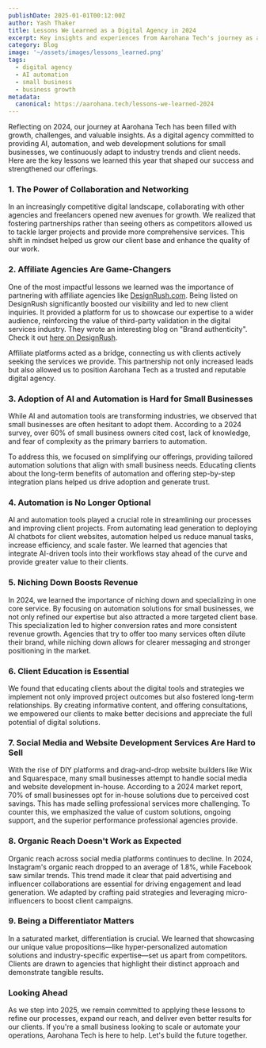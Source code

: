 ```yaml
---
publishDate: 2025-01-01T00:12:00Z
author: Yash Thaker
title: Lessons We Learned as a Digital Agency in 2024
excerpt: Key insights and experiences from Aarohana Tech's journey as a digital agency in 2024, including the importance of affiliate agencies, AI adoption, and niching down.
category: Blog
image: '~/assets/images/lessons_learned.png'
tags:
  - digital agency
  - AI automation
  - small business
  - business growth
metadata:
  canonical: https://aarohana.tech/lessons-we-learned-2024
---
```


Reflecting on 2024, our journey at Aarohana Tech has been filled with growth, challenges, and valuable insights. As a digital agency committed to providing AI, automation, and web development solutions for small businesses, we continuously adapt to industry trends and client needs. Here are the key lessons we learned this year that shaped our success and strengthened our offerings.

### 1. The Power of Collaboration and Networking
In an increasingly competitive digital landscape, collaborating with other agencies and freelancers opened new avenues for growth. We realized that fostering partnerships rather than seeing others as competitors allowed us to tackle larger projects and provide more comprehensive services. This shift in mindset helped us grow our client base and enhance the quality of our work.

### 2. Affiliate Agencies Are Game-Changers
One of the most impactful lessons we learned was the importance of partnering with affiliate agencies like [DesignRush.com](https://www.designrush.com/). Being listed on DesignRush significantly boosted our visibility and led to new client inquiries. It provided a platform for us to showcase our expertise to a wider audience, reinforcing the value of third-party validation in the digital services industry. They wrote an interesting blog on "Brand authenticity". Check it out [here on DesignRush](https://www.designrush.com/news/why-ceos-should-mess-up-to-build-authentic-brands).

Affiliate platforms acted as a bridge, connecting us with clients actively seeking the services we provide. This partnership not only increased leads but also allowed us to position Aarohana Tech as a trusted and reputable digital agency.

### 3. Adoption of AI and Automation is Hard for Small Businesses
While AI and automation tools are transforming industries, we observed that small businesses are often hesitant to adopt them. According to a 2024 survey, over 60% of small business owners cited cost, lack of knowledge, and fear of complexity as the primary barriers to automation. 

To address this, we focused on simplifying our offerings, providing tailored automation solutions that align with small business needs. Educating clients about the long-term benefits of automation and offering step-by-step integration plans helped us drive adoption and generate trust.

### 4. Automation is No Longer Optional
AI and automation tools played a crucial role in streamlining our processes and improving client projects. From automating lead generation to deploying AI chatbots for client websites, automation helped us reduce manual tasks, increase efficiency, and scale faster. We learned that agencies that integrate AI-driven tools into their workflows stay ahead of the curve and provide greater value to their clients.

### 5. Niching Down Boosts Revenue
In 2024, we learned the importance of niching down and specializing in one core service. By focusing on automation solutions for small businesses, we not only refined our expertise but also attracted a more targeted client base. This specialization led to higher conversion rates and more consistent revenue growth. Agencies that try to offer too many services often dilute their brand, while niching down allows for clearer messaging and stronger positioning in the market.

### 6. Client Education is Essential
We found that educating clients about the digital tools and strategies we implement not only improved project outcomes but also fostered long-term relationships. By creating informative content, and offering consultations, we empowered our clients to make better decisions and appreciate the full potential of digital solutions.

### 7. Social Media and Website Development Services Are Hard to Sell
With the rise of DIY platforms and drag-and-drop website builders like Wix and Squarespace, many small businesses attempt to handle social media and website development in-house. According to a 2024 market report, 70% of small businesses opt for in-house solutions due to perceived cost savings. This has made selling professional services more challenging. To counter this, we emphasized the value of custom solutions, ongoing support, and the superior performance professional agencies provide.

### 8. Organic Reach Doesn't Work as Expected
Organic reach across social media platforms continues to decline. In 2024, Instagram's organic reach dropped to an average of 1.8%, while Facebook saw similar trends. This trend made it clear that paid advertising and influencer collaborations are essential for driving engagement and lead generation. We adapted by crafting paid strategies and leveraging micro-influencers to boost client campaigns.

### 9. Being a Differentiator Matters
In a saturated market, differentiation is crucial. We learned that showcasing our unique value propositions—like hyper-personalized automation solutions and industry-specific expertise—set us apart from competitors. Clients are drawn to agencies that highlight their distinct approach and demonstrate tangible results.

### Looking Ahead
As we step into 2025, we remain committed to applying these lessons to refine our processes, expand our reach, and deliver even better results for our clients. If you're a small business looking to scale or automate your operations, Aarohana Tech is here to help. Let's build the future together.
